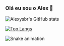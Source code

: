 ### Olá eu sou o Alex 👋

![Alexysbr's GitHub stats](https://github-readme-stats.vercel.app/api?username=alexysbr&show_icons=true&theme=tokyonight)

[![Top Langs](https://github-readme-stats.vercel.app/api/top-langs/?username=alexysbr&layout=compact&theme=tokyonight)](https://github.com/alexysbr/github-readme-stats)

![Snake animation](https://github.com/alexysbr/alexysbr/blob/output/github-contribution-grid-snake.svg)
